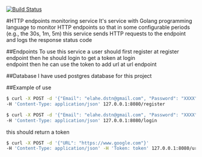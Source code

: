 [![Build Status](https://cloud.drone.io/api/badges/elahe-dastan/HTTP_monitoring/status.svg)](https://cloud.drone.io/elahe-dastan/HTTP_monitoring)

#HTTP endpoints monitoring service
It's service with Golang programming language to monitor HTTP endpoints so that in some configurable periods<br/>
(e.g., the 30s, 1m, 5m) this service sends HTTP requests to the endpoint and logs the response status code<br/>

##Endpoints
To use this service a user should first register at register endpoint then he should login to get a token at login<br/>
endpoint then he can use the token to add url at url endpoint 

##Database
I have used postgres database for this project 

##Example of use
```sh
$ curl -X POST -d '{"Email": "elahe.dstn@gmail.com", "Password": "XXXX"}' 
-H 'Content-Type: application/json' 127.0.0.1:8080/register
```
```sh
$ curl -X POST -d '{"Email": "elahe.dstn@gmail.com", "Password": "XXXX"}' 
-H 'Content-Type: application/json' 127.0.0.1:8080/login
```
this should return a token

```sh
$ curl -X POST -d '{"URL": "https://www.google.com"}' 
-H 'Content-Type: application/json' -H 'Token: token' 127.0.0.1:8080/url
```
